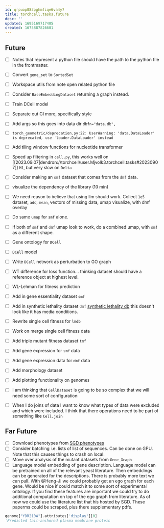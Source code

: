 ```yaml
---
id: qrpuop083pghmfiqe6va4y7
title: torchcell.tasks.future
desc: ''
updated: 1695169717405
created: 1675887826601
---
```

## Future

- [ ] Notes that represent a python file should have the path to the python file in the frontmatter.
- [ ] Convert `gene_set` to `SortedSet`
- [ ] Workspace utils from note open related python file
- [ ] Consider `BaseEmbeddingDataset` returning a graph instead.
- [ ] Train DCell model
- [ ] Separate out CI more, specifically style
- [ ] Add args so this goes into data dir `dbfn="data.db",`
- [ ] `torch_geometric/deprecation.py:22: UserWarning: 'data.DataLoader' is deprecated, use 'loader.DataLoader' instead`
- [ ] Add tiling window functions for nucleotide transformer
- [ ] Speed up filtering in `cell.py`, this works well on [[2023.09.07|dendron://torchcell/user.Mjvolk3.torchcell.tasks#20230907]] `M1`, but very slow on `Delta`
- [ ] Consider making an `smf` dataset that comes from the `dmf` data.
- [ ] visualize the dependency of the library (10 min)
- [ ] We need reason to believe that using llm should work. Collect `1e5` dataset, `add`, `mean`, vectors of missing data, umap visualize, with dmf overlay
- [ ] Do same `umap` for `smf` alone.
- [ ] If both of `smf` and `dmf` umap look to work, do a combined umap, with `smf` as a different shape.
- [ ] Gene ontology for `DCell`
- [ ] `DCell` model
- [ ] Write `DCell` network as perturbation to GO graph
- [ ] WT difference for loss function... thinking dataset should have a reference object at highest level.
- [ ] WL-Lehman for fitness prediction
- [ ] Add in gene essentiality dataset `smf`
- [ ] Add in synthetic lethality dataset `dmf` [synthetic lethality db](https://synlethdb.sist.shanghaitech.edu.cn/v2/#/) this doesn't look like it has media conditions.
- [ ] Rewrite single cell fitness for `lmdb`
- [ ] Work on merge single cell fitness data
- [ ] Add triple mutant fitness dataset `tmf`
- [ ] Add gene expression for `smf` data
- [ ] Add gene expression data for `dmf` data
- [ ] Add morphology dataset
- [ ] Add plotting functionality on genomes
- [ ] I am thinking that `CellDataset` is going to be so complex that we will need some sort of configuration
- [ ] When I do joins of data I want to know what types of data were excluded and which were included. I think that there operations need to be part of something like `Cell.join`


## Far Future

- [ ] Download phenotypes from [SGD phenotypes](http://sgd-archive.yeastgenome.org/curation/literature/)
- [ ] Consider batching i.e. lists of list of sequences. Can be done on GPU. Note that this causes things to crash on local.
- [ ] Move over analysis of the mutant datasets from `Gene_Graph`
- [ ] Language model embedding of gene description. Language model can be pretrained on all of the relevant yeast literature. Then embeddings can be generated for the descriptions. There is probably more text we can pull. With @Heng-Ji we could probably get an ego graph for each gene. Would be nice if could match it to some sort of experimental ontology. If you find these features are important we could try to do additional computation on top of the ego graph from literature. As of now we could use the literature list that his hosted by SGD. These paperms could be scraped, plus there supplementary pdfs.

```python
genome["YDR210W"].attributes['display'][0]
'Predicted tail-anchored plasma membrane protein
```
